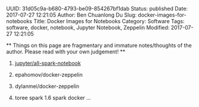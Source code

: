 UUID: 31d05c9a-b680-4793-be09-854267bf1dab
Status: published
Date: 2017-07-27 12:21:05
Author: Ben Chuanlong Du
Slug: docker-images-for-notebooks
Title: Docker Images for Notebooks
Category: Software
Tags: software, docker, notebook, Jupyter Notebook, Zeppelin
Modified: 2017-07-27 12:21:05

**
Things on this page are
fragmentary and immature notes/thoughts of the author.
Please read with your own judgement!
**


1. [jupyter/all-spark-notebook](https://github.com/jupyter/docker-stacks/tree/master/all-spark-notebook)

2. epahomov/docker-zeppelin

4. dylanmei/docker-zeppelin

3. toree spark 1.6 spark docker ...

